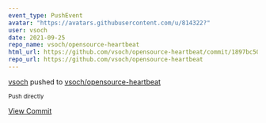 ```yaml
---
event_type: PushEvent
avatar: "https://avatars.githubusercontent.com/u/814322?"
user: vsoch
date: 2021-09-25
repo_name: vsoch/opensource-heartbeat
html_url: https://github.com/vsoch/opensource-heartbeat/commit/1897bc50cf7a4055f7eaf3bf8ae4fc7e4d8845ff
repo_url: https://github.com/vsoch/opensource-heartbeat
---
```


<a href='https://github.com/vsoch' target='_blank'>vsoch</a> pushed to <a href='https://github.com/vsoch/opensource-heartbeat' target='_blank'>vsoch/opensource-heartbeat</a>

<small>Push directly</small>

<a href='https://github.com/vsoch/opensource-heartbeat/commit/1897bc50cf7a4055f7eaf3bf8ae4fc7e4d8845ff' target='_blank'>View Commit</a>